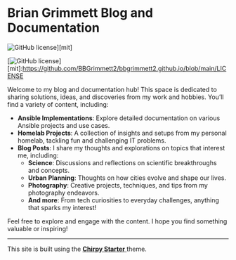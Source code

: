 # Brian Grimmett Blog and Documentation
![GitHub license](https://img.shields.io/github/license/cotes2020/chirpy-starter.svg?color=blue)][mit]


[![GitHub license](https://img.shields.io/github/license/cotes2020/chirpy-starter.svg?color=blue)][mit]:https://github.com/BBGrimmett2/bbgrimmett2.github.io/blob/main/LICENSE

Welcome to my blog and documentation hub! This space is dedicated to sharing solutions, ideas, and discoveries from my work and hobbies. You’ll find a variety of content, including:

- **Ansible Implementations**: Explore detailed documentation on various Ansible projects and use cases.
- **Homelab Projects**: A collection of insights and setups from my personal homelab, tackling fun and challenging IT problems.
- **Blog Posts**: I share my thoughts and explorations on topics that interest me, including:
  - **Science**: Discussions and reflections on scientific breakthroughs and concepts.
  - **Urban Planning**: Thoughts on how cities evolve and shape our lives.
  - **Photography**: Creative projects, techniques, and tips from my photography endeavors.
  - **And more**: From tech curiosities to everyday challenges, anything that sparks my interest!

Feel free to explore and engage with the content. I hope you find something valuable or inspiring!

---

This site is built using the [**Chirpy Starter** ](https://github.com/cotes2020/chirpy-starter "Use this to create your own site!") theme.

